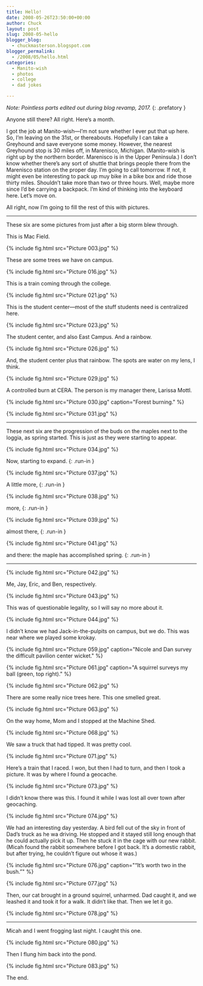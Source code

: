 ```yaml
---
title: Hello!
date: 2008-05-26T23:50:00+00:00
author: Chuck
layout: post
slug: 2008-05-hello
blogger_blog:
  - chuckmasterson.blogspot.com
blogger_permalink:
  - /2008/05/hello.html
categories:
  - Manito-wish
  - photos
  - college
  - dad jokes

---
```

*Note: Pointless parts edited out during blog revamp, 2017.*
{: .prefatory }

Anyone still there? All right. Here’s a month.

I got the job at Manito-wish—I’m not sure whether I ever put that
up here. So, I’m leaving on the 31st, or thereabouts. Hopefully I can
take a Greyhound and save everyone some money. However, the nearest Greyhound
stop is 30 miles off, in Marenisco, Michigan. (Manito-wish is right up by the
northern border. Marenisco is in the Upper Peninsula.) I don’t know
whether there’s any sort of shuttle that brings people there from the
Marenisco station on the proper day. I’m going to call tomorrow. If not,
it might even be interesting to pack up muy bike in a bike box and ride those
thirty miles. Shouldn’t take more than two or three hours. Well, maybe
more since I’d be carrying a backpack. I’m kind of thinking into
the keyboard here. Let’s move on.

All right, now I’m going to fill the rest of this with pictures.


* * *

These six are some pictures from just after a big
storm blew through. 

This is Mac Field.

{% include fig.html src="Picture 003.jpg" %}

These are some trees we have on campus.

{% include fig.html src="Picture 016.jpg" %}

This is a train coming through the college.

{% include fig.html src="Picture 021.jpg" %}

This is the student center—most of the stuff students need is
centralized here.

{% include fig.html src="Picture 023.jpg" %}

The student center, and also East Campus. And a rainbow.

{% include fig.html src="Picture 026.jpg" %}

And, the student center plus that rainbow. The spots are water
on my lens, I think.

{% include fig.html src="Picture 029.jpg" %}

A controlled burn at CERA. The person is my manager there, Larissa Mottl.

{% include fig.html src="Picture 030.jpg" caption="Forest burning." %}

{% include fig.html src="Picture 031.jpg" %}

* * *

These next six are the progression of the buds on the maples
next to the loggia, as spring started. This is just as they were starting to
appear.

{% include fig.html src="Picture 034.jpg" %}

Now, starting to expand.
{: .run-in }

{% include fig.html src="Picture 037.jpg" %}

A little more,
{: .run-in }

{% include fig.html src="Picture 038.jpg" %}

more,
{: .run-in }

{% include fig.html src="Picture 039.jpg" %}

almost there,
{: .run-in }

{% include fig.html src="Picture 041.jpg" %}

and there: the maple has accomplished spring.
{: .run-in }

* * *

{% include fig.html src="Picture 042.jpg" %}

Me, Jay, Eric, and Ben, respectively.

{% include fig.html src="Picture 043.jpg" %}

This was of questionable legality, so I will say no more about
it.

{% include fig.html src="Picture 044.jpg" %}

I didn’t know we had Jack-in-the-pulpits on campus, but
we do. This was near where we played some krokay.

{% include fig.html src="Picture 059.jpg" caption="Nicole and Dan survey the
difficult pavilion center wicket." %}

{% include fig.html src="Picture 061.jpg" caption="A squirrel surveys my ball
(green, top right)." %}

{% include fig.html src="Picture 062.jpg" %}

There are some really nice trees here. This one smelled
great.

{% include fig.html src="Picture 063.jpg" %}

On the way home, Mom and I stopped at the Machine Shed.

{% include fig.html src="Picture 068.jpg" %}

We saw a truck that had tipped. It was pretty cool.

{% include fig.html src="Picture 071.jpg" %}

Here’s a train that I raced. I won, but then I had to
turn, and then I took a picture. It was by where I found a geocache.

{% include fig.html src="Picture 073.jpg" %}

I didn’t know there was this. I found it while I was
lost all over town after geocaching.

{% include fig.html src="Picture 074.jpg" %}

We had an interesting day yesterday. A bird fell out of the
sky in front of Dad’s truck as he wa driving. He stopped and it stayed
still long enough that he could actually pick it up. Then he stuck it in the
cage with our new rabbit. (Micah found the rabbit somewhere before I got back.
It’s a domestic rabbit, but after trying, he couldn’t figure out
whose it was.)

{% include fig.html src="Picture 076.jpg" caption="“It’s worth two in the bush.”" %}

{% include fig.html src="Picture 077.jpg" %}

Then, our cat brought in a ground squirrel, unharmed. Dad
caught it, and we leashed it and took it for a walk. It didn’t like that.
Then we let it go.

{% include fig.html src="Picture 078.jpg" %}

* * * 

Micah and I went frogging last night. I caught this one.

{% include fig.html src="Picture 080.jpg" %}

Then I flung him back into the pond.

{% include fig.html src="Picture 083.jpg" %} 

The end.  
